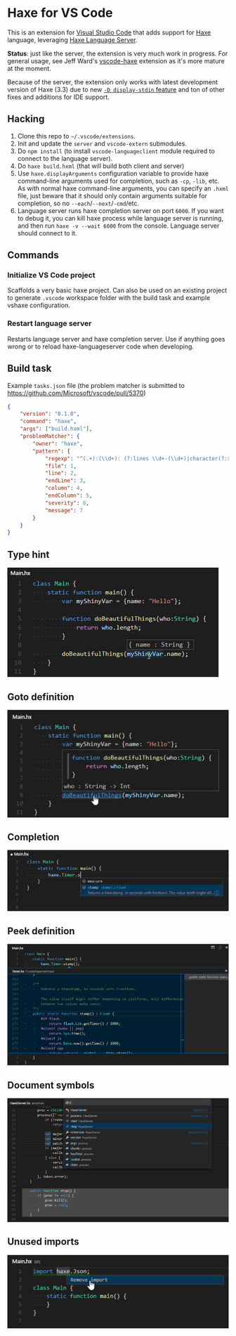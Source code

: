 # Haxe for VS Code

This is an extension for [Visual Studio Code](https://code.visualstudio.com) that adds support for [Haxe](http://haxe.org/) language,
leveraging [Haxe Language Server](https://github.com/nadako/haxe-languageserver).

**Status**: just like the server, the extension is very much work in progress.
For general usage, see Jeff Ward's [vscode-haxe](https://github.com/jcward/vscode-haxe) extension as it's more mature at the moment.

Because of the server, the extension only works with latest development version of Haxe (3.3) due to new [`-D display-stdin` feature](https://github.com/HaxeFoundation/haxe/pull/5120)
and ton of other fixes and additions for IDE support.

## Hacking

1. Clone this repo to `~/.vscode/extensions`.
2. Init and update the `server` and `vscode-extern` submodules.
3. Do `npm install` (to install `vscode-languageclient` module required to connect to the language server).
4. Do `haxe build.hxml` (that will build both client and server)
5. Use `haxe.displayArguments` configuration variable to provide haxe command-line arguments used for completion, such as `-cp`, `-lib`, etc.
As with normal haxe command-line arguments, you can specify an `.hxml` file, just beware that it should only contain arguments suitable for completion,
so no `--each`/`--next`/`-cmd`/etc.
6. Language server runs haxe completion server on port `6000`. If you want to debug it, you can kill haxe process while language server is running, and then run `haxe -v --wait 6000` from the console. Language server should connect to it.

## Commands

### Initialize VS Code project

Scaffolds a very basic haxe project. Can also be used on an existing project to generate `.vscode` workspace
folder with the build task and example vshaxe configuration.

### Restart language server

Restarts language server and haxe completion server. Use if anything goes wrong or to reload haxe-languageserver code when
developing.

## Build task

Example `tasks.json` file (the problem matcher is submitted to https://github.com/Microsoft/vscode/pull/5370)
```json
{
    "version": "0.1.0",
    "command": "haxe",
    "args": ["build.hxml"],
    "problemMatcher": {
        "owner": "haxe",
        "pattern": {
            "regexp": "^(.+):(\\d+): (?:lines \\d+-(\\d+)|character(?:s (\\d+)-| )(\\d+)) : (?:(Warning) : )?(.*)$",
            "file": 1,
            "line": 2,
            "endLine": 3,
            "column": 4,
            "endColumn": 5,
            "severity": 6,
            "message": 7
        }
    }
}
```

## Type hint
![Type hint](images/type.png)

## Goto definition
![Goto definition](images/position.png)

## Completion
![Field completion](images/field.png)

## Peek definition
![Peek definition](images/peek.png)

## Document symbols
![Document symbols](images/symbols.png)

## Unused imports
![Unused imports](images/unusedimport.png)